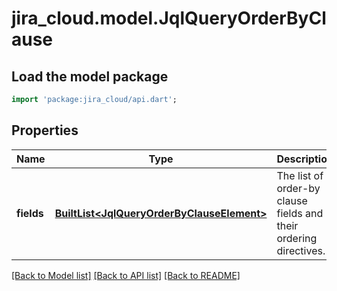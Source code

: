 # jira_cloud.model.JqlQueryOrderByClause

## Load the model package
```dart
import 'package:jira_cloud/api.dart';
```

## Properties
Name | Type | Description | Notes
------------ | ------------- | ------------- | -------------
**fields** | [**BuiltList&lt;JqlQueryOrderByClauseElement&gt;**](JqlQueryOrderByClauseElement.md) | The list of order-by clause fields and their ordering directives. | [default to const []]

[[Back to Model list]](../README.md#documentation-for-models) [[Back to API list]](../README.md#documentation-for-api-endpoints) [[Back to README]](../README.md)


